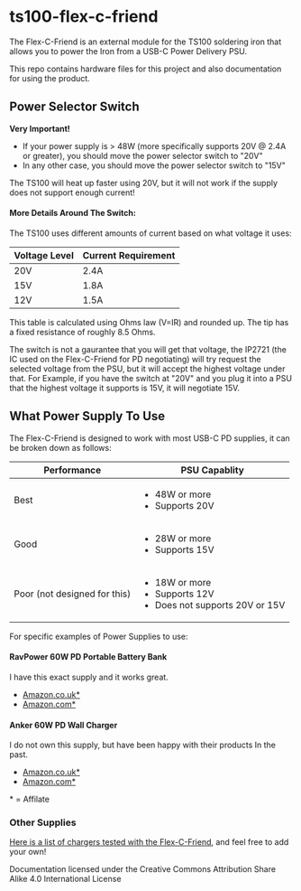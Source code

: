 # ts100-flex-c-friend
The Flex-C-Friend is an external module for the TS100 soldering iron that allows you to power the Iron from a USB-C Power Delivery PSU. 

This repo contains hardware files for this project and also documentation for using the product.

## Power Selector Switch

**Very Important!**

- If your power supply is > 48W (more specifically supports 20V @ 2.4A or greater), you should move the power selector switch to "20V"
- In any other case, you should move the power selector switch to "15V"

The TS100 will heat up faster using 20V, but it will not work if the supply does not support enough current!

#### More Details Around The Switch:

The TS100 uses different amounts of current based on what voltage it uses:

| Voltage Level  | Current Requirement |
| ------------- | ------------- |
| 20V  | 2.4A  |
| 15V  | 1.8A  |
| 12V  | 1.5A  |

This table is calculated using Ohms law (V=IR) and rounded up. The tip has a fixed resistance of roughly 8.5 Ohms.

The switch is not a gaurantee that you will get that voltage, the IP2721 (the IC used on the Flex-C-Friend for PD negotiating) will try request the selected voltage from the PSU, but it will accept the highest voltage under that. For Example, if you have the switch at "20V" and you plug it into a PSU that the highest voltage it supports is 15V, it will negotiate 15V.

## What Power Supply To Use

The Flex-C-Friend is designed to work with most USB-C PD supplies, it can be broken down as follows:

| Performance  | PSU Capablity |
| ------------- | ------------- |
| Best | <ul><li>48W or more</li><li>Supports 20V</li></ul>|
| Good  | <ul><li>28W or more</li><li>Supports 15V</li></ul>  |
| Poor (not designed for this)   | <ul><li>18W or more</li><li>Supports 12V</li><li>Does not supports 20V or 15V</li></ul>  |

For specific examples of Power Supplies to use:

#### RavPower 60W PD Portable Battery Bank

I have this exact supply and it works great.

- [Amazon.co.uk*](https://amzn.to/2XsIUzt)
- [Amazon.com*](https://amzn.to/31m7jb7)

#### Anker 60W PD Wall Charger

I do not own this supply, but have been happy with their products In the past.

- [Amazon.co.uk*](https://amzn.to/2DIDNnu)
- [Amazon.com*](https://amzn.to/2XylwAs)


\* = Affilate

### Other Supplies

[Here is a list of chargers tested with the Flex-C-Friend](https://github.com/witnessmenow/ts100-flex-c-friend/blob/master/supplies.md), and feel free to add your own!



Documentation licensed under the Creative Commons Attribution Share Alike 4.0 International License
